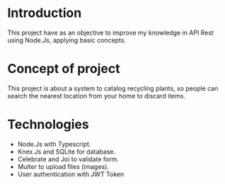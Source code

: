 # Introduction

This project have as an objective to improve my knowledge in API Rest using Node.Js, applying basic concepts.

# Concept of project

This project is about a system to catalog recycling plants, so people can search the nearest location from your home to discard items.

# Technologies 

- Node.Js with Typescript.
- Knex.Js and SQLite for database.
- Celebrate and Joi to validate form.
- Multer to upload files (images).
- User authentication with JWT Token